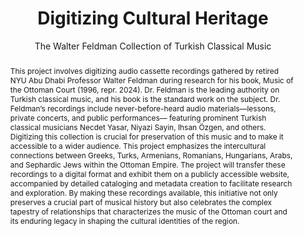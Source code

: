 ---
pid: turkish-music
done: true
title: Digitizing Cultural Heritage
subtitle: The Walter Feldman Collection of Turkish Classical Music
category: DH Seed Grant Recipient
tags:
- exhibition
cohort_year: '2024'
abstract: This project involves digitizing audio cassette recordings gathered by retired
  NYU Abu Dhabi Professor Walter Feldman during research for his book, Music of the
  Ottoman Court (1996, repr. 2024). Dr. Feldman is the leading authority on Turkish
  classical music, and his book is the standard work on the subject. Dr. Feldman’s
  recordings include never-before-heard audio materials—lessons, private concerts,
  and public performances— featuring prominent Turkish classical musicians Necdet
  Yasar, Niyazi Sayin, Ihsan Özgen, and others. Digitizing this collection is crucial
  for preservation of this music and to make it accessible to a wider audience. This
  project emphasizes the intercultural connections between Greeks, Turks, Armenians,
  Romanians, Hungarians, Arabs, and Sephardic Jews within the Ottoman Empire. The
  project will transfer these recordings to a digital format and exhibit them on a
  publicly accessible website, accompanied by detailed cataloging and metadata creation
  to facilitate research and exploration. By making these recordings available, this
  initiative not only preserves a crucial part of musical history but also celebrates
  the complex tapestry of relationships that characterizes the music of the Ottoman
  court and its enduring legacy in shaping the cultural identities of the region.
pis:
- mavromatis
order: '076'
layout: project
---